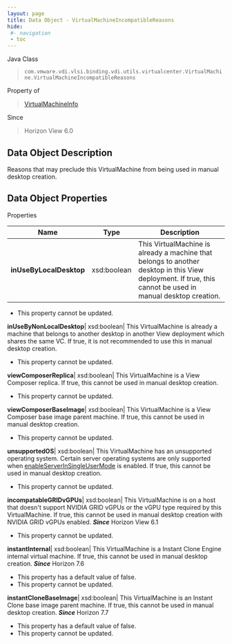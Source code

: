 ```yaml
---
layout: page
title: Data Object - VirtualMachineIncompatibleReasons
hide:
 #- navigation
 - toc
---
```






Java Class  
> `com.vmware.vdi.vlsi.binding.vdi.utils.virtualcenter.VirtualMachine.VirtualMachineIncompatibleReasons`

Property of  
> [VirtualMachineInfo](vdi.utils.virtualcenter.VirtualMachine.VirtualMachineInfo.md#field_detail)

Since  
> Horizon View 6.0


## Data Object Description 

Reasons that may preclude this VirtualMachine from being used in manual desktop creation. 

## Data Object Properties

Properties

Name |  Type |  Description   
---|---|---  
**inUseByLocalDesktop**|  xsd:boolean|  This VirtualMachine is already a machine that belongs to another desktop in this View deployment. If true, this cannot be used in manual desktop creation.   


 * This property cannot be updated.

  
**inUseByNonLocalDesktop**|  xsd:boolean|  This VirtualMachine is already a machine that belongs to another desktop in another View deployment which shares the same VC. If true, it is not recommended to use this in manual desktop creation.   


 * This property cannot be updated.

  
**viewComposerReplica**|  xsd:boolean|  This VirtualMachine is a View Composer replica. If true, this cannot be used in manual desktop creation.   


 * This property cannot be updated.

  
**viewComposerBaseImage**|  xsd:boolean|  This VirtualMachine is a View Composer base image parent machine. If true, this cannot be used in manual desktop creation.   


 * This property cannot be updated.

  
**unsupportedOS**|  xsd:boolean|  This VirtualMachine has an unsupported operating system. Certain server operating systems are only supported when [enableServerInSingleUserMode](vdi.infrastructure.GlobalSettings.GeneralData.md#enableServerInSingleUserMode) is enabled. If true, this cannot be used in manual desktop creation.   


 * This property cannot be updated.

  
**incompatableGRIDvGPUs**|  xsd:boolean|  This VirtualMachine is on a host that doesn't support NVIDIA GRID vGPUs or the vGPU type required by this VirtualMachine. If true, this cannot be used in manual desktop creation with NVIDIA GRID vGPUs enabled.  **_Since_** Horizon View 6.1  


 * This property cannot be updated.

  
**instantInternal**|  xsd:boolean|  This VirtualMachine is a Instant Clone Engine internal virtual machine. If true, this cannot be used in manual desktop creation.  **_Since_** Horizon 7.6  


  * This property has a default value of false.
 * This property cannot be updated.

  
**instantCloneBaseImage**|  xsd:boolean|  This VirtualMachine is an Instant Clone base image parent machine. If true, this cannot be used in manual desktop creation.  **_Since_** Horizon 7.7  


  * This property has a default value of false.
 * This property cannot be updated.

  
  

  
